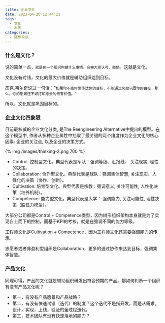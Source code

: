 ```yaml
---
title: 企业文化
date: 2022-04-20 12:44:21
tags: 
  - 文化
  - 本质
categories:
  - 随想杂谈
---
```


### 什么是文化？
<!--more-->
说的简单一点，`就是在一个组织内做什么事情，会被大家认可、鼓励`。这就是文化。

文化没有对错，文化的最大价值就是辅助组织达到目标。

杰克.韦尔奇说过一句话："`如果你不能时常传达你的目标，不能通过奖励巩固你的目标，那么，你的愿景还不如打印愿景的纸有价值。`"

所以，文化就是巩固目标的。

### 企业文化四象限

目前最权威的企业文化分类, 是The Reengineering Alternative中提出的模型。在这个模型中, 作者从多种企业属性中抽取了最关键的两个维度作为企业文化的核心因素: 企业的关注点, 以及企业的决策方式。

{% img /images/thinking-2.png 700 %}

* Control: 控制型文化。典型代表是军队：强调等级、汇报线、 关注现实, 理性的决策。
* Collaboration: 合作型文化。典型代表是球队：强调集体智慧, 关注现实、人性化的决策（协作、创新）。
* Cultivation: 培育型文化。典型代表是宗教：强调意义, 关注可能性, 人性化决策（培养机制）。
* Competence: 能力型文化。典型代表是大学： 强调能力, 关注可能性, 理性决策（胜任力模型）。


大部分公司都是Control + Competence类型，因为树形组织架构本身就是为了实现自上而下的控制，而基于KPI的考核，就是在强调不同的能力等级。

工程师文化是Cultivation + Competence，因为工程师文化还需要强调能力的传承。

志愿者或者非盈利型组织是Collaboration，更多的通过协作来达到目标，强调集体智慧。

### 产品文化

同理可得，产品的文化就是辅助组织研发出符合预期的产品。那如何判断一个组织有没有产品文化呢？

* 第一，有没有产品愿景和产品战略？
* 第二，有没有快速试错（迭代）的制度？这个迭代不是指开发，而是从需求，设计，实现，上线，验证的全过程迭代。
* 第三，技术团队有没有快速落地的能力？